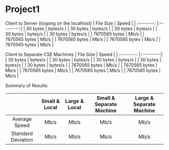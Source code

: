# Project1
Client to Server (looping on the localhost)
| File Size     | Speed     |
| :--------:    |:---------:|
| 30 bytes      |  bytes/s  |
| 30 bytes      | bytes/s   |
| 30 bytes      | bytes/s   |
| 30 bytes      | bytes/s   |
| 30 bytes      | bytes/s   |
| 7670565 bytes | Mb/s      |
| 7670565 bytes | Mb/s      |
| 7670565 bytes | Mb/s      |
| 7670565 bytes | Mb/s      |
| 7670565 bytes | Mb/s      |



Client to Separate CSE Machines
| File Size     | Speed     |
| :--------:    |:---------:|
| 30 bytes      |  bytes/s  |
| 30 bytes      | bytes/s   |
| 30 bytes      | bytes/s   |
| 30 bytes      | bytes/s   |
| 30 bytes      | bytes/s   |
| 7670565 bytes | Mb/s      |
| 7670565 bytes | Mb/s      |
| 7670565 bytes | Mb/s      |
| 7670565 bytes | Mb/s      |
| 7670565 bytes | Mb/s      |


Summary of Results:

|                | Small & Local| Large & Local| Small & Separate Machine | Large & Separate Machine   |
| :----------:         |:---------:|:----------:|:---------:|:---------:|
| Average Speed        | Mb/s      | Mb/s       | Mb/s      | Mb/s      |
| Standard Deviation   | Mb/s      | Mb/s       | Mb/s      | Mb/s      |

